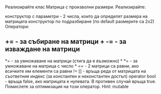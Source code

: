 Реализирайте клас Матрица с произволни размери. Реализирайте:

конструктор с параметри - 2 числа, които да определят размера на матрицата
конструктор по подразбиране (по default размерите са 2х2)
Оператори:

+= - за събиране на матрици
+
-= - за изваждане на матрици
-
*= - за умножаване на матрици (стига да е възможно)
*
*= - за умножаване на матрица с число
*
== - 2 матрици са равни, ако всичките им елементи са равни
!=
[] - връща реда от матрицата на съответния индекс (за константен и неконстантен достъп)
operator bool - връща false, ако матрицата е нулевата. В противен случай връща true. Помислете за оптимизация на този оператор. Hint: mutable
